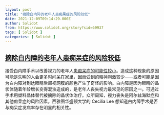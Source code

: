 ```yaml
---
layout: post
title: "摘除白内障的老年人患痴呆症的风险较低"
date: 2021-12-09T09:14:29.000Z
author: Solidot
from: https://www.solidot.org/story?sid=69937
tags: [ Solidot ]
categories: [ Solidot ]
---
```

<!--1639041269000-->
[摘除白内障的老年人患痴呆症的风险较低](https://www.solidot.org/story?sid=69937)
------

<div>
接受白内障手术以改善视力的老年人<a href="https://www.newscientist.com/article/2300353-older-people-who-get-cataracts-removed-have-lower-dementia-risk/">患痴呆症的可能性较小</a>。造成这种现象的原因可能是失明的人会更多时间呆在家里，因而受到的精神刺激较少——或者可能是因为白内障对到达眼睛后部视网膜的颜色产生了奇怪的影响。白内障是因为眼睛的晶状体随着年龄增长变得混浊造成的，是老年人丧失视力最常见的原因之一。可通过手术用塑料晶体替代被摘除的晶状体治疗。众所周知，视力丧失是阿尔兹海默症和其他痴呆症的风险因素。西雅图华盛顿大学的 Cecilia Lee 想知道白内障手术是否与痴呆症发病率存在明显的相关性。
</div>
